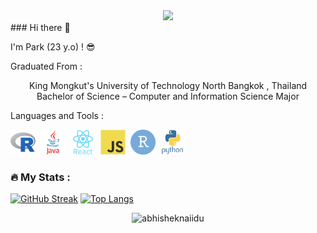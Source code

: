 <div id="header" align="center">
  <img src="https://media.giphy.com/media/M9gbBd9nbDrOTu1Mqx/giphy.gif" width="100"/>
</div>
### Hi there 👋

I'm Park (23 y.o) ! :sunglasses:

  Graduated From :<br>
 <div id="graduated" align="center">
    King Mongkut's University of Technology North Bangkok , Thailand
Bachelor of Science – Computer and Information Science Major
</div>

  Languages and Tools :


  <img src="https://github.com/devicons/devicon/blob/master/icons/r/r-original.svg" title="R" alt="R" width="40" height="40"/>&nbsp;
  <img src="https://github.com/devicons/devicon/blob/master/icons/java/java-original-wordmark.svg" title="Java" alt="Java" width="40" height="40"/>&nbsp;
  <img src="https://github.com/devicons/devicon/blob/master/icons/react/react-original-wordmark.svg" title="React" alt="React" width="40" height="40"/>&nbsp;
  <img src="https://github.com/devicons/devicon/blob/master/icons/javascript/javascript-original.svg" title="JavaScript" alt="JavaScript" width="40" height="40"/>&nbsp;
  <img src="https://github.com/devicons/devicon/blob/master/icons/rstudio/rstudio-original.svg" title="rstudio" alt="rstudio" width="40" height="40"/>&nbsp;
  <img src="https://github.com/devicons/devicon/blob/master/icons/python/python-original-wordmark.svg" title="python" alt="python" width="40" height="40"/>&nbsp;



 ### :fire: My Stats :
 [![GitHub Streak](http://github-readme-streak-stats.herokuapp.com?user=park21306&theme=tokyonight&hide_border=true)](https://git.io/streak-stats)
 [![Top Langs](https://github-readme-stats.vercel.app/api/top-langs/?username=park21306)](https://github.com/anuraghazra/github-readme-stats)
<p align="center"> <img src="https://github-readme-stats.vercel.app/api?username=park21306&show_icons=true&theme=gotham" alt="abhisheknaiidu" />


